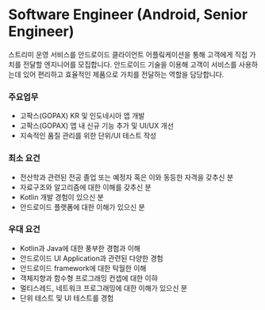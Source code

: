 # Software Engineer (Android, Senior Engineer)
스트리미 운영 서비스를 안드로이드 클라이언트 어플맄케이션을 통해 고객에게 직접 가치를 전달할 엔지니어를 모집합니다. 
안드로이드 기술을 이용해 고객이 서비스를 사용하는데 있어 편리하고 효율적인 제품으로 가치를 전달하는 역할을 담당합니다. 

### 주요업무
- 고팍스(GOPAX) KR 및 인도네시아 앱 개발
- 고팍스(GOPAX) 앱 내 신규 기능 추가 및 UI/UX 개선
- 지속적인 품질 관리를 위한 단위/UI 테스트 작성

### 최소 요건
- 전산학과 관련된 전공 졸업 또는 예정자 혹은 이와 동등한 자격을 갖추신 분
- 자료구조와 알고리즘에 대한 이해를 갖추신 분
- Kotlin 개발 경험이 있으신 분
- 안드로이드 플랫폼에 대한 이해가 있으신 분

### 우대 요건
- Kotlin과 Java에 대한 풍부한 경험과 이해 
- 안드로이드 UI Application과 관련된 다양한 경험
- 안드로이드 framework에 대한 탁월한 이해 
- 객체지향과 함수형 프로그래밍 컨셉에 대한 이햐
- 멀티스레드, 네트워크 프로그래밍에 대한 이해가 있으신 분
- 단위 테스트 및 UI 테스트를 경험
